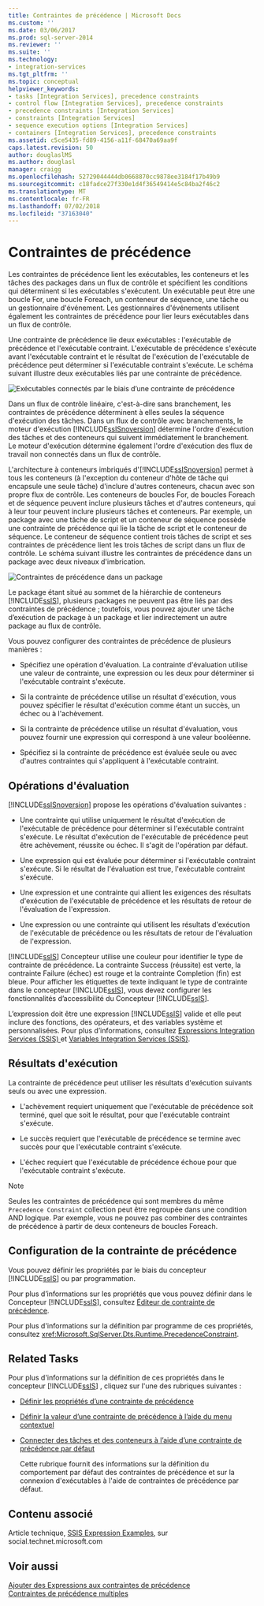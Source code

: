 ```yaml
---
title: Contraintes de précédence | Microsoft Docs
ms.custom: ''
ms.date: 03/06/2017
ms.prod: sql-server-2014
ms.reviewer: ''
ms.suite: ''
ms.technology:
- integration-services
ms.tgt_pltfrm: ''
ms.topic: conceptual
helpviewer_keywords:
- tasks [Integration Services], precedence constraints
- control flow [Integration Services], precedence constraints
- precedence constraints [Integration Services]
- constraints [Integration Services]
- sequence execution options [Integration Services]
- containers [Integration Services], precedence constraints
ms.assetid: c5ce5435-fd89-4156-a11f-68470a69aa9f
caps.latest.revision: 50
author: douglaslMS
ms.author: douglasl
manager: craigg
ms.openlocfilehash: 52729044444db0668870cc9878ee3184f17b49b9
ms.sourcegitcommit: c18fadce27f330e1d4f36549414e5c84ba2f46c2
ms.translationtype: MT
ms.contentlocale: fr-FR
ms.lasthandoff: 07/02/2018
ms.locfileid: "37163040"
---
```

# <a name="precedence-constraints"></a>Contraintes de précédence
  Les contraintes de précédence lient les exécutables, les conteneurs et les tâches des packages dans un flux de contrôle et spécifient les conditions qui déterminent si les exécutables s'exécutent. Un exécutable peut être une boucle For, une boucle Foreach, un conteneur de séquence, une tâche ou un gestionnaire d'événement. Les gestionnaires d'événements utilisent également les contraintes de précédence pour lier leurs exécutables dans un flux de contrôle.  
  
 Une contrainte de précédence lie deux exécutables : l'exécutable de précédence et l'exécutable contraint. L'exécutable de précédence s'exécute avant l'exécutable contraint et le résultat de l'exécution de l'exécutable de précédence peut déterminer si l'exécutable contraint s'exécute. Le schéma suivant illustre deux exécutables liés par une contrainte de précédence.  
  
 ![Exécutables connectés par le biais d’une contrainte de précédence](../media/ssis-pcsimple.gif "Exécutables connectés par le biais d’une contrainte de précédence")  
  
 Dans un flux de contrôle linéaire, c'est-à-dire sans branchement, les contraintes de précédence déterminent à elles seules la séquence d'exécution des tâches. Dans un flux de contrôle avec branchements, le moteur d'exécution [!INCLUDE[ssISnoversion](../../../includes/ssisnoversion-md.md)] détermine l'ordre d'exécution des tâches et des conteneurs qui suivent immédiatement le branchement. Le moteur d'exécution détermine également l'ordre d'exécution des flux de travail non connectés dans un flux de contrôle.  
  
 L'architecture à conteneurs imbriqués d'[!INCLUDE[ssISnoversion](../../../includes/ssisnoversion-md.md)] permet à tous les conteneurs (à l'exception du conteneur d'hôte de tâche qui encapsule une seule tâche) d'inclure d'autres conteneurs, chacun avec son propre flux de contrôle. Les conteneurs de boucles For, de boucles Foreach et de séquence peuvent inclure plusieurs tâches et d'autres conteneurs, qui à leur tour peuvent inclure plusieurs tâches et conteneurs. Par exemple, un package avec une tâche de script et un conteneur de séquence possède une contrainte de précédence qui lie la tâche de script et le conteneur de séquence. Le conteneur de séquence contient trois tâches de script et ses contraintes de précédence lient les trois tâches de script dans un flux de contrôle. Le schéma suivant illustre les contraintes de précédence dans un package avec deux niveaux d'imbrication.  
  
 ![Contraintes de précédence dans un package](../media/mw-dts-12.gif "Contraintes de précédence dans un package")  
  
 Le package étant situé au sommet de la hiérarchie de conteneurs [!INCLUDE[ssIS](../../../includes/ssis-md.md)], plusieurs packages ne peuvent pas être liés par des contraintes de précédence ; toutefois, vous pouvez ajouter une tâche d’exécution de package à un package et lier indirectement un autre package au flux de contrôle.  
  
 Vous pouvez configurer des contraintes de précédence de plusieurs manières :  
  
-   Spécifiez une opération d'évaluation. La contrainte d'évaluation utilise une valeur de contrainte, une expression ou les deux pour déterminer si l'exécutable contraint s'exécute.  
  
-   Si la contrainte de précédence utilise un résultat d'exécution, vous pouvez spécifier le résultat d'exécution comme étant un succès, un échec ou à l'achèvement.  
  
-   Si la contrainte de précédence utilise un résultat d'évaluation, vous pouvez fournir une expression qui correspond à une valeur booléenne.  
  
-   Spécifiez si la contrainte de précédence est évaluée seule ou avec d'autres contraintes qui s'appliquent à l'exécutable contraint.  
  
## <a name="evaluation-operations"></a>Opérations d'évaluation  
 [!INCLUDE[ssISnoversion](../../../includes/ssisnoversion-md.md)] propose les opérations d'évaluation suivantes :  
  
-   Une contrainte qui utilise uniquement le résultat d'exécution de l'exécutable de précédence pour déterminer si l'exécutable contraint s'exécute. Le résultat d'exécution de l'exécutable de précédence peut être achèvement, réussite ou échec. Il s'agit de l'opération par défaut.  
  
-   Une expression qui est évaluée pour déterminer si l'exécutable contraint s'exécute. Si le résultat de l'évaluation est true, l'exécutable contraint s'exécute.  
  
-   Une expression et une contrainte qui allient les exigences des résultats d'exécution de l'exécutable de précédence et les résultats de retour de l'évaluation de l'expression.  
  
-   Une expression ou une contrainte qui utilisent les résultats d'exécution de l'exécutable de précédence ou les résultats de retour de l'évaluation de l'expression.  
  
 [!INCLUDE[ssIS](../../../includes/ssis-md.md)] Concepteur utilise une couleur pour identifier le type de contrainte de précédence. La contrainte Success (réussite) est verte, la contrainte Failure (échec) est rouge et la contrainte Completion (fin) est bleue. Pour afficher les étiquettes de texte indiquant le type de contrainte dans le concepteur [!INCLUDE[ssIS](../../../includes/ssis-md.md)], vous devez configurer les fonctionnalités d’accessibilité du Concepteur [!INCLUDE[ssIS](../../../includes/ssis-md.md)].  
  
 L’expression doit être une expression [!INCLUDE[ssIS](../../../includes/ssis-md.md)] valide et elle peut inclure des fonctions, des opérateurs, et des variables système et personnalisées. Pour plus d’informations, consultez [Expressions Integration Services &#40;SSIS&#41; ](../expressions/integration-services-ssis-expressions.md) et [Variables Integration Services &#40;SSIS&#41;](../integration-services-ssis-variables.md).  
  
## <a name="execution-results"></a>Résultats d'exécution  
 La contrainte de précédence peut utiliser les résultats d'exécution suivants seuls ou avec une expression.  
  
-   L'achèvement requiert uniquement que l'exécutable de précédence soit terminé, quel que soit le résultat, pour que l'exécutable contraint s'exécute.  
  
-   Le succès requiert que l'exécutable de précédence se termine avec succès pour que l'exécutable contraint s'exécute.  
  
-   L'échec requiert que l'exécutable de précédence échoue pour que l'exécutable contraint s'exécute.  
  
> [!NOTE]  
>  Seules les contraintes de précédence qui sont membres du même `Precedence Constraint` collection peut être regroupée dans une condition AND logique. Par exemple, vous ne pouvez pas combiner des contraintes de précédence à partir de deux conteneurs de boucles Foreach.  
  
## <a name="configuration-of-the-precedence-constraint"></a>Configuration de la contrainte de précédence  
 Vous pouvez définir les propriétés par le biais du concepteur [!INCLUDE[ssIS](../../../includes/ssis-md.md)] ou par programmation.  
  
 Pour plus d’informations sur les propriétés que vous pouvez définir dans le Concepteur [!INCLUDE[ssIS](../../../includes/ssis-md.md)], consultez [Éditeur de contrainte de précédence](../precedence-constraint-editor.md).  
  
 Pour plus d'informations sur la définition par programme de ces propriétés, consultez <xref:Microsoft.SqlServer.Dts.Runtime.PrecedenceConstraint>.  
  
## <a name="related-tasks"></a>Related Tasks  
 Pour plus d'informations sur la définition de ces propriétés dans le concepteur [!INCLUDE[ssIS](../../../includes/ssis-md.md)] , cliquez sur l'une des rubriques suivantes :  
  
-   [Définir les propriétés d’une contrainte de précédence](../set-the-properties-of-a-precedence-constraint.md)  
  
-   [Définir la valeur d’une contrainte de précédence à l’aide du menu contextuel](../set-the-value-of-a-precedence-constraint-by-using-the-shortcut-menu.md)  
  
-   [Connecter des tâches et des conteneurs à l’aide d’une contrainte de précédence par défaut](../connect-tasks-and-containers-by-using-a-default-precedence-constraint.md)  
  
     Cette rubrique fournit des informations sur la définition du comportement par défaut des contraintes de précédence et sur la connexion d'exécutables à l'aide de contraintes de précédence par défaut.  
  
## <a name="related-content"></a>Contenu associé  
 Article technique, [SSIS Expression Examples](http://go.microsoft.com/fwlink/?LinkId=220761), sur social.technet.microsoft.com  
  
## <a name="see-also"></a>Voir aussi  
 [Ajouter des Expressions aux contraintes de précédence](../add-expressions-to-precedence-constraints.md)   
 [Contraintes de précédence multiples](../multiple-precedence-constraints.md)  
  
  
